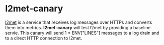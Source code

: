 # l2met-canary

[l2met](http://github.com/ryandotsmith/l2met) is a service that receives log messages over HTTPs and converts them into metrics. **l2met-canary** will test l2met by providing a baseline servie. This canary will send 1 * ENV["LINES"] messages to a log drain and to a direct HTTP connection to l2met.
